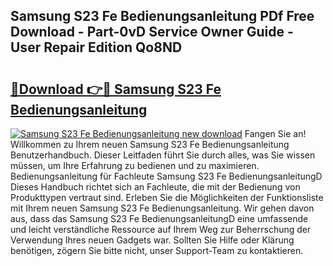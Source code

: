 ## Samsung S23 Fe Bedienungsanleitung PDf Free Download - Part-0vD Service Owner Guide - User Repair Edition Qo8ND

# <h2><a href="http://df4i7ob.blite.top/?on=Samsung+S23+Fe+Bedienungsanleitung">🔗Download 👉🔴 Samsung S23 Fe Bedienungsanleitung</a></h2>

[![Samsung S23 Fe Bedienungsanleitung new download](https://i.imgur.com/lujVjoI.png)](http://df4i7ob.blite.top/?on=Samsung+S23+Fe+Bedienungsanleitung)
Fangen Sie an! Willkommen zu Ihrem neuen Samsung S23 Fe Bedienungsanleitung Benutzerhandbuch. Dieser Leitfaden führt Sie durch alles, was Sie wissen müssen, um Ihre Erfahrung zu bedienen und zu maximieren. Bedienungsanleitung für Fachleute Samsung S23 Fe BedienungsanleitungD Dieses Handbuch richtet sich an Fachleute, die mit der Bedienung von Produkttypen vertraut sind. Erleben Sie die Möglichkeiten der Funktionsliste mit Ihrem neuen Samsung S23 Fe Bedienungsanleitung. Wir gehen davon aus, dass das Samsung S23 Fe BedienungsanleitungD eine umfassende und leicht verständliche Ressource auf Ihrem Weg zur Beherrschung der Verwendung Ihres neuen Gadgets war. Sollten Sie Hilfe oder Klärung benötigen, zögern Sie bitte nicht, unser Support-Team zu kontaktieren.

